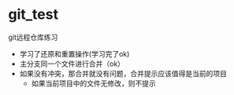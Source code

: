 # git_test
git远程仓库练习
- 学习了还原和重置操作(学习完了ok)
- 主分支同一个文件进行合并（ok）
- 如果没有冲突，那合并就没有问题，合并提示应该值得是当前的项目
	- 如果当前项目中的文件无修改，则不提示 